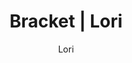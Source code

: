 ---
layout: post
author: Lori
permalink: /bracket/lori/
title: Bracket | Lori
teams: ['Gonzaga', 'Memphis', 'UConn', 'Arkansas', 'Alabama', 'Texas Tech', 'Michigan St.', 'Duke', 'Baylor', 'Marquette', 'St. Mary`s', 'UCLA', 'Texas', 'Purdue', 'San Fransisco', 'Kentucky', 'Gonzaga', 'Arkansas', 'Texas Tech', 'Duke', 'Baylor', 'UCLA', 'Purdue', 'Kentucky', 'Gonzaga', 'Duke', 'UCLA', 'Kentucky', 'Gonzaga', 'Kentucky', 'Gonzaga', 'Kansas', 'Kansas', 'Arizona', 'Kansas', 'Arizona', 'Villanova', 'Kansas', 'Auburn', 'Arizona', 'Houston', 'Tennessee', 'Villanova', 'Kansas', 'Iowa', 'Wisconsin', 'Auburn', 'Arizona', 'TCU', 'Houston', 'Chattanooga', 'Michigan', 'Tennessee', 'Ohio St.', 'Villanova', 'Kansas', 'San Diego St.', 'Iowa', 'Providence', 'LSU', 'Wisconsin', 'USC', 'Auburn']
correct: ['correct', 'correct', 'wrong', 'correct', 'wrong', 'correct', 'correct', 'correct', 'correct', 'wrong', 'correct', 'correct', 'correct', 'correct', 'wrong', 'wrong', 'correct', 'correct', 'correct', 'correct', 'wrong', 'correct', '', 'wrong', '', '', '', 'wrong', '', 'wrong', '', '', '', '', '', '', '', '', 'wrong', '', 'correct', 'wrong', 'correct', 'correct', 'wrong', 'wrong', 'wrong', 'correct', 'correct', 'correct', 'wrong', 'correct', 'correct', 'correct', 'correct', 'correct', 'wrong', 'wrong', 'correct', 'wrong', 'correct', 'wrong', 'correct']
points: [1, 1, 0, 1, 0, 1, 1, 1, 1, 0, 1, 1, 1, 1, 0, 0, 2, 2, 2, 2, 0, 2, 0, 0, 0, 0, 0, 0, 0, 0, 0, 0, 0, 0, 0, 0, 0, 0, 0, 0, 2, 0, 2, 2, 0, 0, 0, 1, 1, 1, 0, 1, 1, 1, 1, 1, 0, 0, 1, 0, 1, 0, 1]
logo: lo-av.png
---